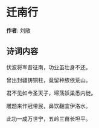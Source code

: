# 迁南行

**作者**: 刘敞

## 诗词内容

伏波将军昔征南，功业虽壮身不还。

曾出封疆铸铜柱，竟留种族依荒山。

君不见如今圣天子，埽荡妖巢悉内徙。

雕题来作冠带民，鼻饮翻宜伊洛水。

此功一成万世宁，五岭三苗长坦平。

